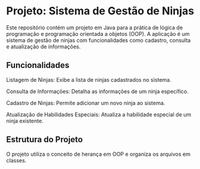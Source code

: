# Projeto: Sistema de Gestão de Ninjas

Este repositório contém um projeto em Java para a prática de lógica de programação e programação orientada a objetos (OOP). A aplicação é um sistema de gestão de ninjas com funcionalidades como cadastro, consulta e atualização de informações.

## Funcionalidades

Listagem de Ninjas: Exibe a lista de ninjas cadastrados no sistema.

Consulta de Informações: Detalha as informações de um ninja específico.

Cadastro de Ninjas: Permite adicionar um novo ninja ao sistema.

Atualização de Habilidades Especiais: Atualiza a habilidade especial de um ninja existente.

## Estrutura do Projeto

O projeto utiliza o conceito de herança em OOP e organiza os arquivos em classes.
